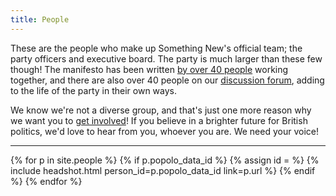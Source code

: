 ```yaml
---
title: People
---
```


These are the people who make up Something New's official team; the party officers and executive board. The party is much larger than these few though! The manifesto has been written [by over 40 people](https://github.com/openpolitics/manifesto/graphs/contributors) working together, and there are also over 40 people on our [discussion forum](http://discourse.somethingnew.org.uk/), adding to the life of the party in their own ways.

We know we're not a diverse group, and that's just one more reason why we want you to [get involved](/support.html)! If you believe in a brighter future for British politics, we'd love to hear from you, whoever you are. We need your voice!

---

<div class='row'>
  {% for p in site.people %}
    {% if p.popolo_data_id %}
      {% assign id =  %}
      {% include headshot.html person_id=p.popolo_data_id link=p.url %}
    {% endif %}
  {% endfor %}
</div>